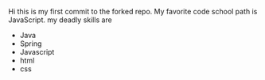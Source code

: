 Hi this is my first commit to the forked repo.
My favorite code school path is JavaScript.
my deadly skills are 
* Java
* Spring
* Javascript
* html
* css	
